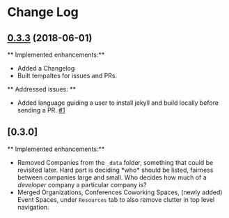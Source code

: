 # Change Log
## [0.3.3](https://github.com/skywinder/ActionSheetPicker-3.0/tree/2.3.0) (2018-06-01)

** Implemented enhancements:**

- Added a Changelog
- Built tempaltes for issues and PRs.

** Addressed issues: **
- Added language guiding a user to install jekyll and build locally before sending a PR. [\#1](https://github.com/KnoxDevs/knoxdevs.github.io/issues/1)

## [0.3.0]

** Implemented enhancements:**

- Removed Companies from the `_data` folder, something that could be revisited later. Hard part is deciding \*who\* should be listed, fairness between companies large and small. Who decides how much of a _developer_ company a particular company is?
- Merged Organizations, Conferences Coworking Spaces, (newly added) Event Spaces, under `Resources` tab to also remove clutter in top level navigation.
